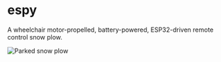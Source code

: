# espy

A wheelchair motor-propelled, battery-powered, ESP32-driven remote control snow plow.

![Parked snow plow](https://joshstock.in/static/images/rc-plow.jpg)
